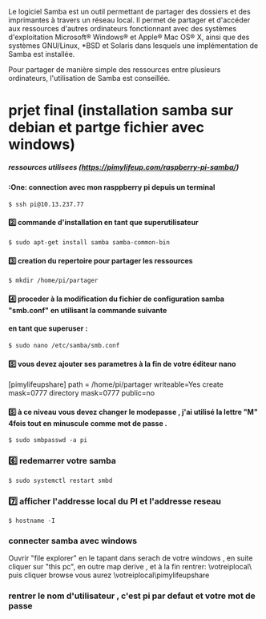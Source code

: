 Le logiciel Samba est un outil permettant de partager des dossiers et des imprimantes à travers un réseau local. Il permet de partager et d'accéder aux ressources d'autres ordinateurs fonctionnant avec des systèmes d'exploitation Microsoft® Windows® et Apple® Mac OS® X, ainsi que des systèmes GNU/Linux, *BSD et Solaris dans lesquels une implémentation de Samba est installée.

Pour partager de manière simple des ressources entre plusieurs ordinateurs, l'utilisation de Samba est conseillée.

# prjet final (installation samba sur debian et partge fichier avec windows)

##### ressources utilisees (https://pimylifeup.com/raspberry-pi-samba/)

#### :One: connection avec mon rasppberry pi depuis un terminal 
 ````$ ssh pi@10.13.237.77````
#### :two: commande d'installation en tant que superutilisateur
````$ sudo apt-get install samba samba-common-bin````
#### :three: creation du repertoire pour partager les ressources 
````$ mkdir /home/pi/partager````
#### :four: proceder à la modification du fichier de configuration samba "smb.conf" en utilisant la commande suivante
#### en tant que superuser :
````$ sudo nano /etc/samba/smb.conf````
#### :five: vous devez ajouter ses parametres à la fin de votre éditeur nano
[pimylifeupshare]
path = /home/pi/partager
writeable=Yes
create mask=0777
directory mask=0777
public=no
#### :five: à ce niveau vous devez changer le modepasse , j'ai utilisé la lettre "M" 4fois  tout en minuscule comme mot de passe .

````$ sudo smbpasswd -a pi````
### :six: redemarrer votre samba 

````$ sudo systemctl restart smbd````
### :seven: afficher l'addresse local du PI et l'addresse reseau

````$ hostname -I````


### connecter samba avec windows 
Ouvrir "file explorer" en le tapant dans serach de votre windows , en suite cliquer sur "this pc", en outre map derive , et à la fin rentrer:    \\votreiplocal\ puis cliquer browse vous aurez \\votreiplocal\pimylifeupshare 

### rentrer le nom d'utilisateur , c'est pi par defaut et votre mot de passe 
